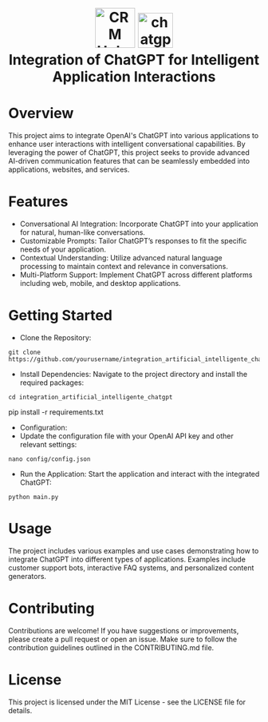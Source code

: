 <h1 align="center">
  <br>
  <a href="https://github.com/Vinteum-Software/integration-crm-hubspot-contacts/blob/main/project_logo.png"><img src="https://github.com/Vinteum-Software/integration-crm-hubspot-contacts/blob/main/project_logo.png" alt="CRM Hubspot" width="80"></a>
  <a href="https://upload.wikimedia.org/wikipedia/commons/thumb/0/04/ChatGPT_logo.svg/2048px-ChatGPT_logo.svg.png"><img src="https://upload.wikimedia.org/wikipedia/commons/thumb/0/04/ChatGPT_logo.svg/2048px-ChatGPT_logo.svg.png" alt="chatgpt" width="70"></a>
  <br>
  Integration of ChatGPT for Intelligent Application Interactions
  <br>
</h1>

# Overview

This project aims to integrate OpenAI's ChatGPT into various applications to enhance user interactions with intelligent conversational capabilities. By leveraging the power of ChatGPT, this project seeks to provide advanced AI-driven communication features that can be seamlessly embedded into applications, websites, and services.

# Features

- Conversational AI Integration: Incorporate ChatGPT into your application for natural, human-like conversations.
- Customizable Prompts: Tailor ChatGPT’s responses to fit the specific needs of your application.
- Contextual Understanding: Utilize advanced natural language processing to maintain context and relevance in conversations.
- Multi-Platform Support: Implement ChatGPT across different platforms including web, mobile, and desktop applications.

# Getting Started

- Clone the Repository:

```
git clone https://github.com/yourusername/integration_artificial_intelligente_chatgpt.git
```

- Install Dependencies:
Navigate to the project directory and install the required packages:

```
cd integration_artificial_intelligente_chatgpt
```

pip install -r requirements.txt
- Configuration:
- Update the configuration file with your OpenAI API key and other relevant settings:

```
nano config/config.json
```

- Run the Application:
Start the application and interact with the integrated ChatGPT:

```
python main.py
```

# Usage

The project includes various examples and use cases demonstrating how to integrate ChatGPT into different types of applications. Examples include customer support bots, interactive FAQ systems, and personalized content generators.

# Contributing

Contributions are welcome! If you have suggestions or improvements, please create a pull request or open an issue. Make sure to follow the contribution guidelines outlined in the CONTRIBUTING.md file.

# License

This project is licensed under the MIT License - see the LICENSE file for details.
